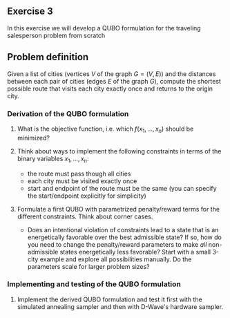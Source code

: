## Exercise 3

In this exercise we will develop a QUBO formulation for the traveling salesperson problem from scratch

## Problem definition

Given a list of cities (vertices $V$ of the graph $G=(V,E)$) and the distances between each pair of cities (edges $E$ of the graph $G$), compute the shortest possible route that visits each city exactly once and returns to the origin city.

### Derivation of the QUBO formulation 

1. What is the objective function, i.e. which $f(x_1, ...,x_n)$ should be minimized?

2. Think about ways to implement the following constraints in terms of the binary variables $x_1, ...,x_n$:
   - the route must pass though all cities
   - each city must be visited exactly once
   - start and endpoint of the route must be the same (you can specify the start/endpoint explicitly for simplicity)

3. Formulate a first QUBO with parametrized penalty/reward terms for the different constraints. Think about corner cases.
   - Does an intentional violation of constraints lead to a state that is an energetically favorable over the best admissible state? If so, how do you need to change the penalty/reward parameters to make *all* non-admissible states energetically less favorable? Start with a small 3-city example and explore all possibilities manually. Do the parameters scale for larger problem sizes? 

### Implementing and testing of the QUBO formulation

1. Implement the derived QUBO formulation and test it first with the simulated annealing sampler and then with D-Wave's hardware sampler.
